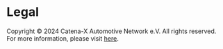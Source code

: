 # Legal

Copyright © 2024 Catena-X Automotive Network e.V. All rights reserved. For more information, please visit [here](https://catenax-ev.github.io/copyright).
